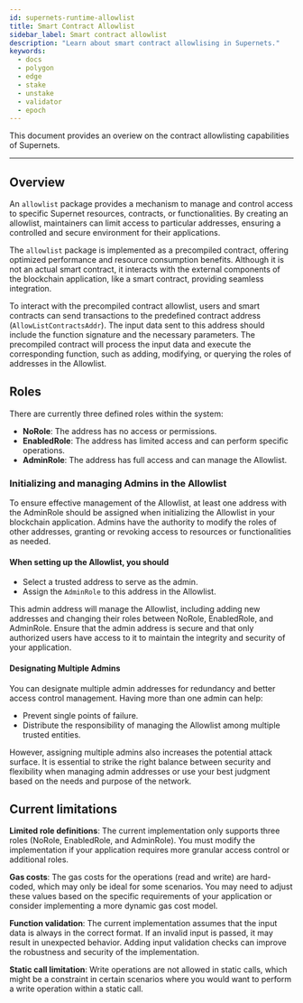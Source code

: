 ```yaml
---
id: supernets-runtime-allowlist
title: Smart Contract Allowlist
sidebar_label: Smart contract allowlist
description: "Learn about smart contract allowlising in Supernets."
keywords:
  - docs
  - polygon
  - edge
  - stake
  - unstake
  - validator
  - epoch
---
```


This document provides an overiew on the contract allowlisting capabilities of Supernets.

---

## Overview

An `allowlist` package provides a mechanism to manage and control access to specific Supernet resources, contracts, or functionalities. By creating an allowlist, maintainers can limit access to particular addresses, ensuring a controlled and secure environment for their applications.

The `allowlist` package is implemented as a precompiled contract, offering optimized performance and resource consumption benefits. Although it is not an actual smart contract, it interacts with the external components of the blockchain application, like a smart contract, providing seamless integration.

To interact with the precompiled contract allowlist, users and smart contracts can send transactions to the predefined contract address (`AllowListContractsAddr`). The input data sent to this address should include the function signature and the necessary parameters. The precompiled contract will process the input data and execute the corresponding function, such as adding, modifying, or querying the roles of addresses in the Allowlist.

## Roles

There are currently three defined roles within the system:

- **NoRole**: The address has no access or permissions.
- **EnabledRole**: The address has limited access and can perform specific operations.
- **AdminRole**: The address has full access and can manage the Allowlist.

### Initializing and managing Admins in the Allowlist

To ensure effective management of the Allowlist, at least one address with the AdminRole should be assigned when initializing the Allowlist in your blockchain application. Admins have the authority to modify the roles of other addresses, granting or revoking access to resources or functionalities as needed.

#### When setting up the Allowlist, you should

- Select a trusted address to serve as the admin.
- Assign the `AdminRole` to this address in the Allowlist.

This admin address will manage the Allowlist, including adding new addresses and changing their roles between NoRole, EnabledRole, and AdminRole. Ensure that the admin address is secure and that only authorized users have access to it to maintain the integrity and security of your application.

#### Designating Multiple Admins

You can designate multiple admin addresses for redundancy and better access control management. Having more than one admin can help:

- Prevent single points of failure.
- Distribute the responsibility of managing the Allowlist among multiple trusted entities.

However, assigning multiple admins also increases the potential attack surface. It is essential to strike the right balance between security and flexibility when managing admin addresses or use your best judgment based on the needs and purpose of the network.

## Current limitations

**Limited role definitions**: The current implementation only supports three roles (NoRole, EnabledRole, and AdminRole). You must modify the implementation if your application requires more granular access control or additional roles.

**Gas costs**: The gas costs for the operations (read and write) are hard-coded, which may only be ideal for some scenarios. You may need to adjust these values based on the specific requirements of your application or consider implementing a more dynamic gas cost model.

**Function validation**: The current implementation assumes that the input data is always in the correct format. If an invalid input is passed, it may result in unexpected behavior. Adding input validation checks can improve the robustness and security of the implementation.

**Static call limitation**: Write operations are not allowed in static calls, which might be a constraint in certain scenarios where you would want to perform a write operation within a static call.
